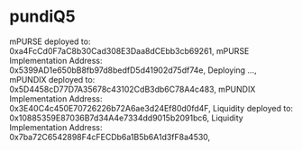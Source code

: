 # pundiQ5
mPURSE deployed to: 0xa4FcCd0F7aC8b30Cad308E3Daa8dCEbb3cb69261, 
mPURSE Implementation Address: 0x5399AD1e650bB8fb97d8bedfD5d41902d75df74e, 
Deploying ...,
mPUNDIX deployed to: 0x5D4458cD77D7A35678c43102CdB3db6C78A4c483, 
mPUNDIX Implementation Address: 0x3E40C4c450E70726226b72A6ae3d24Ef80d0fd4F, 
Liquidity deployed to: 0x10885359E87036B7d34A4e7334dd9015b2091bc6, 
Liquidity Implementation Address: 0x7ba72C6542898F4cFECDb6a1B5b6A1d3fF8a4530, 
